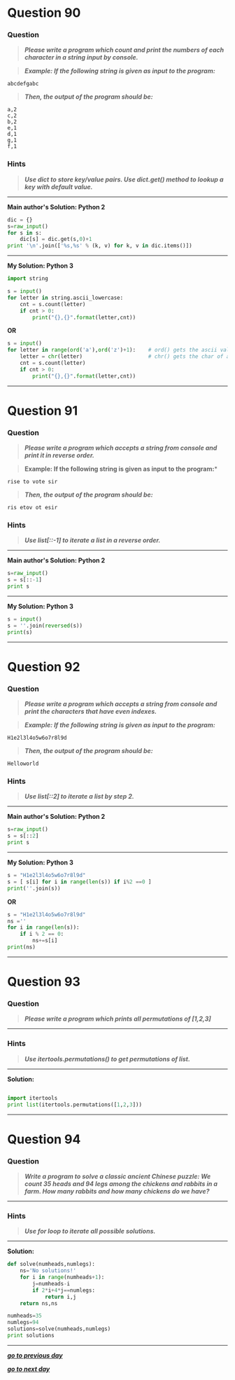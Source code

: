 
# Question 90

### **Question**

>***Please write a program which count and print the numbers of each character in a string input by console.***

>***Example:
If the following string is given as input to the program:***
```
abcdefgabc
```
>***Then, the output of the program should be:***
```
a,2
c,2
b,2
e,1
d,1
g,1
f,1
```
### Hints 
> ***Use dict to store key/value pairs.
Use dict.get() method to lookup a key with default value.***

----------------------

**Main author's Solution: Python 2**
```python
dic = {}
s=raw_input()
for s in s:
    dic[s] = dic.get(s,0)+1
print '\n'.join(['%s,%s' % (k, v) for k, v in dic.items()])
```
----------------
**My Solution: Python 3**
```python
import string

s = input()
for letter in string.ascii_lowercase:
    cnt = s.count(letter)
    if cnt > 0:
        print("{},{}".format(letter,cnt))
```
**OR**
```python
s = input()
for letter in range(ord('a'),ord('z')+1):    # ord() gets the ascii value of a char
    letter = chr(letter)                     # chr() gets the char of an ascii value
    cnt = s.count(letter)
    if cnt > 0:
        print("{},{}".format(letter,cnt))
```
---------------------


# Question 91

### **Question**

>***Please write a program which accepts a string from console and print it in reverse order.***

>**Example:
If the following string is given as input to the program:***
```
rise to vote sir
```
>***Then, the output of the program should be:***
```
ris etov ot esir
```
### Hints 
> ***Use list[::-1] to iterate a list in a reverse order.***

----------------------

**Main author's Solution: Python 2**
```python
s=raw_input()
s = s[::-1]
print s
```
----------------
**My Solution: Python 3**
```python
s = input()
s = ''.join(reversed(s))
print(s)
```
---------------------

# Question 92

### **Question**

>***Please write a program which accepts a string from console and print the characters that have even indexes.***

>***Example:
If the following string is given as input to the program:***
```
H1e2l3l4o5w6o7r8l9d
```
>***Then, the output of the program should be:***
```
Helloworld
```
### Hints 
>***Use list[::2] to iterate a list by step 2.***

----------------------

**Main author's Solution: Python 2**
```python
s=raw_input()
s = s[::2]
print s
```
----------------
**My Solution: Python 3**
```python
s = "H1e2l3l4o5w6o7r8l9d"
s = [ s[i] for i in range(len(s)) if i%2 ==0 ]
print(''.join(s))
```
**OR**
```python
s = "H1e2l3l4o5w6o7r8l9d"
ns =''
for i in range(len(s)):
    if i % 2 == 0:
        ns+=s[i]
print(ns)
```
---------------------


# Question 93

### **Question**

>***Please write a program which prints all permutations of [1,2,3]***

----------------------
### Hints 
> ***Use itertools.permutations() to get permutations of list.***

----------------------

**Solution:**
```python

import itertools
print list(itertools.permutations([1,2,3]))
```
----------------


# Question 94

### **Question**

>***Write a program to solve a classic ancient Chinese puzzle: 
We count 35 heads and 94 legs among the chickens and rabbits in a farm. How many rabbits and how many chickens do we have?***


----------------------
### Hints 
> ***Use for loop to iterate all possible solutions.***

----------------------

**Solution:**
```python
def solve(numheads,numlegs):
    ns='No solutions!'
    for i in range(numheads+1):
        j=numheads-i
        if 2*i+4*j==numlegs:
            return i,j
    return ns,ns

numheads=35
numlegs=94
solutions=solve(numheads,numlegs)
print solutions
```
----------------

[***go to previous day***](https://github.com/darkprinx/100-plus-Python-programming-exercises-extended/blob/master/Status/Day_11.md "Day 21")

[***go to next day***](https://github.com/darkprinx/100-plus-Python-programming-exercises-extended/blob/master/Status/Day_13.md "Day 23")